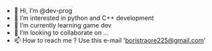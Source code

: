 - 👋 Hi, I’m @dev-prog
- 👀 I’m interested in python and C++ development
- 🌱 I’m currently learning game dev
- 💞️ I’m looking to collaborate on ...
- 📫 How to reach me ? Use this e-mail 'boristraore225@gmail.com'
